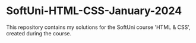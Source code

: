# SoftUni-HTML-CSS-January-2024
This repository contains my solutions for the SoftUni course 'HTML &amp; CSS', created during the course.
